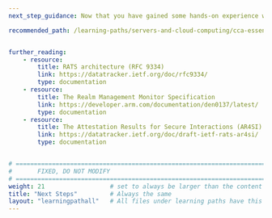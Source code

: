 ```yaml
---
next_step_guidance: Now that you have gained some hands-on experience with the data formats and workflows associated with attestation for confidential computing, you may wish to explore some additional resources and specifications, which go into greater detail on some of the individual aspects.

recommended_path: /learning-paths/servers-and-cloud-computing/cca-essentials


further_reading:
    - resource:
        title: RATS architecture (RFC 9334) 
        link: https://datatracker.ietf.org/doc/rfc9334/
        type: documentation
    - resource:
        title: The Realm Management Monitor Specification
        link: https://developer.arm.com/documentation/den0137/latest/
        type: documentation
    - resource:
        title: The Attestation Results for Secure Interactions (AR4SI) 
        link: https://datatracker.ietf.org/doc/draft-ietf-rats-ar4si/
        type: documentation


# ================================================================================
#       FIXED, DO NOT MODIFY
# ================================================================================
weight: 21                  # set to always be larger than the content in this path, and one more than 'review'
title: "Next Steps"         # Always the same
layout: "learningpathall"   # All files under learning paths have this same wrapper
---
```

